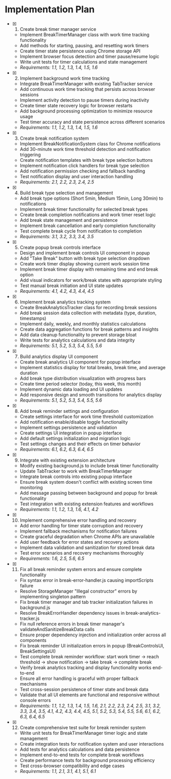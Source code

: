 # Implementation Plan

- [x] 1. Create break timer manager service









  - Implement BreakTimerManager class with work time tracking functionality
  - Add methods for starting, pausing, and resetting work timers
  - Create timer state persistence using Chrome storage API
  - Implement browser focus detection and timer pause/resume logic
  - Write unit tests for timer calculations and state management
  - _Requirements: 1.1, 1.2, 1.3, 1.4, 1.5, 1.6_

- [x] 2. Implement background work time tracking











  - Integrate BreakTimerManager with existing TabTracker service
  - Add continuous work time tracking that persists across browser sessions
  - Implement activity detection to pause timers during inactivity
  - Create timer state recovery logic for browser restarts
  - Add background processing optimization to minimize resource usage
  - Test timer accuracy and state persistence across different scenarios
  - _Requirements: 1.1, 1.2, 1.3, 1.4, 1.5, 1.6_

- [x] 3. Create break notification system







  - Implement BreakNotificationSystem class for Chrome notifications
  - Add 30-minute work time threshold detection and notification triggering
  - Create notification templates with break type selection buttons
  - Implement notification click handlers for break type selection
  - Add notification permission checking and fallback handling
  - Test notification display and user interaction handling
  - _Requirements: 2.1, 2.2, 2.3, 2.4, 2.5_

- [x] 4. Build break type selection and management






  - Add break type options (Short 5min, Medium 15min, Long 30min) to notifications
  - Implement break timer functionality for selected break types
  - Create break completion notifications and work timer reset logic
  - Add break state management and persistence
  - Implement break cancellation and early completion functionality
  - Test complete break cycle from notification to completion
  - _Requirements: 3.1, 3.2, 3.3, 3.4, 3.5_

- [x] 5. Create popup break controls interface






  - Design and implement break controls UI component in popup
  - Add "Take Break" button with break type selection dropdown
  - Create work timer display showing current work session time
  - Implement break timer display with remaining time and end break option
  - Add visual indicators for work/break states with appropriate styling
  - Test manual break initiation and UI state updates
  - _Requirements: 4.1, 4.2, 4.3, 4.4, 4.5_

- [x] 6. Implement break analytics tracking system






  - Create BreakAnalyticsTracker class for recording break sessions
  - Add break session data collection with metadata (type, duration, timestamps)
  - Implement daily, weekly, and monthly statistics calculations
  - Create data aggregation functions for break patterns and insights
  - Add data cleanup functionality to prevent storage bloat
  - Write tests for analytics calculations and data integrity
  - _Requirements: 5.1, 5.2, 5.3, 5.4, 5.5, 5.6_

- [x] 7. Build analytics display UI component






  - Create break analytics UI component for popup interface
  - Implement statistics display for total breaks, break time, and average duration
  - Add break type distribution visualization with progress bars
  - Create time period selector (today, this week, this month)
  - Implement dynamic data loading and UI updates
  - Add responsive design and smooth transitions for analytics display
  - _Requirements: 5.1, 5.2, 5.3, 5.4, 5.5, 5.6_

- [x] 8. Add break reminder settings and configuration






  - Create settings interface for work time threshold customization
  - Add notification enable/disable toggle functionality
  - Implement settings persistence and validation
  - Create settings UI integration in popup interface
  - Add default settings initialization and migration logic
  - Test settings changes and their effects on timer behavior
  - _Requirements: 6.1, 6.2, 6.3, 6.4, 6.5_

- [x] 9. Integrate with existing extension architecture






  - Modify existing background.js to include break timer functionality
  - Update TabTracker to work with BreakTimerManager
  - Integrate break controls into existing popup interface
  - Ensure break system doesn't conflict with existing screen time monitoring
  - Add message passing between background and popup for break functionality
  - Test integration with existing extension features and workflows
  - _Requirements: 1.1, 1.2, 1.3, 1.6, 4.1, 4.2_

- [x] 10. Implement comprehensive error handling and recovery






  - Add error handling for timer state corruption and recovery
  - Implement fallback mechanisms for notification failures
  - Create graceful degradation when Chrome APIs are unavailable
  - Add user feedback for error states and recovery actions
  - Implement data validation and sanitization for stored break data
  - Test error scenarios and recovery mechanisms thoroughly
  - _Requirements: 1.6, 2.5, 5.6, 6.5_

- [x] 11. Fix all break reminder system errors and ensure complete functionality






  - Fix syntax error in break-error-handler.js causing importScripts failure
  - Resolve StorageManager "Illegal constructor" errors by implementing singleton pattern
  - Fix break timer manager and tab tracker initialization failures in background.js
  - Resolve BreakErrorHandler dependency issues in break-analytics-tracker.js
  - Fix null reference errors in break timer manager's validateAndSanitizeBreakData calls
  - Ensure proper dependency injection and initialization order across all components
  - Fix break reminder UI initialization errors in popup (BreakControlsUI, BreakSettingsUI)
  - Test complete break reminder workflow: start work timer → reach threshold → show notification → take break → complete break
  - Verify break analytics tracking and display functionality works end-to-end
  - Ensure all error handling is graceful with proper fallback mechanisms
  - Test cross-session persistence of timer state and break data
  - Validate that all UI elements are functional and responsive without console errors
  - _Requirements: 1.1, 1.2, 1.3, 1.4, 1.5, 1.6, 2.1, 2.2, 2.3, 2.4, 2.5, 3.1, 3.2, 3.3, 3.4, 3.5, 4.1, 4.2, 4.3, 4.4, 4.5, 5.1, 5.2, 5.3, 5.4, 5.5, 5.6, 6.1, 6.2, 6.3, 6.4, 6.5_

- [x] 12. Create comprehensive test suite for break reminder system






  - Write unit tests for BreakTimerManager timer logic and state management
  - Create integration tests for notification system and user interactions
  - Add tests for analytics calculations and data persistence
  - Implement end-to-end tests for complete break workflows
  - Create performance tests for background processing efficiency
  - Test cross-browser compatibility and edge cases
  - _Requirements: 1.1, 2.1, 3.1, 4.1, 5.1, 6.1_